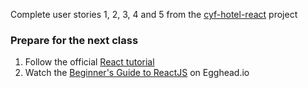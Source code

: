 Complete user stories 1, 2, 3, 4 and 5 from the [cyf-hotel-react](https://github.com/CodeYourFuture/cyf-hotel-react) project

### Prepare for the next class

1. Follow the official [React tutorial](https://reactjs.org/tutorial/tutorial.html)
2. Watch the [Beginner's Guide to ReactJS](https://egghead.io/courses/the-beginner-s-guide-to-reactjs) on Egghead.io
